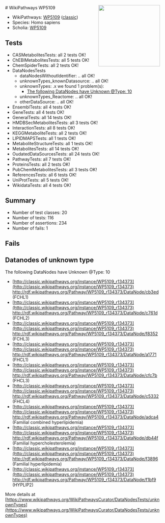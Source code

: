 <img style="float: right; width: 200px" src="https://upload.wikimedia.org/wikipedia/commons/thumb/8/83/Wplogo_with_text_500.png/640px-Wplogo_with_text_500.png" />
# WikiPathways WP5109

* WikiPathways: [WP5109](https://wikipathways.org/pathways/WP5109) ([classic](https://classic.wikipathways.org/instance/WP5109))
* Species: Homo sapiens
* Scholia: [WP5109](https://scholia.toolforge.org/wikipathways/WP5109)
## Tests
* CASMetabolitesTests: all 2 tests OK!
* ChEBIMetabolitesTests: all 5 tests OK!
* ChemSpiderTests: all 2 tests OK!
* DataNodesTests
    * dataNodesWithoutIdentifier: .. all OK!
    * unknownTypes_knownDatasource: .. all OK!
    * unknownTypes: .x we found 1 problem(s):
        * [The following DataNodes have Unknown @Type: 10](#ef950831)
    * unknownTypes_Reactome: .. all OK!
    * otherDataSource: .. all OK!
* EnsemblTests: all 4 tests OK!
* GeneTests: all 4 tests OK!
* GeneralTests: all 14 tests OK!
* HMDBSecMetabolitesTests: all 3 tests OK!
* InteractionTests: all 8 tests OK!
* KEGGMetaboliteTests: all 2 tests OK!
* LIPIDMAPSTests: all 1 tests OK!
* MetaboliteStructureTests: all 1 tests OK!
* MetabolitesTests: all 14 tests OK!
* OudatedDataSourcesTests: all 24 tests OK!
* PathwayTests: all 7 tests OK!
* ProteinsTests: all 2 tests OK!
* PubChemMetabolitesTests: all 3 tests OK!
* ReferencesTests: all 6 tests OK!
* UniProtTests: all 5 tests OK!
* WikidataTests: all 4 tests OK!


## Summary

* Number of test classes: 20
* Number of tests: 116
* Number of assertions: 234
* Number of fails: 1

## Fails

<a name="ef950831" />

## Datanodes of unknown type

The following DataNodes have Unknown @Type: 10

* [http://classic.wikipathways.org/instance/WP5109_r134373](http://classic.wikipathways.org/instance/WP5109_r134373) http://rdf.wikipathways.org/Pathway/WP5109_r134373/DataNode/cb3ed (FCHL1)
* [http://classic.wikipathways.org/instance/WP5109_r134373](http://classic.wikipathways.org/instance/WP5109_r134373) http://rdf.wikipathways.org/Pathway/WP5109_r134373/DataNode/c761d (FCHL2)
* [http://classic.wikipathways.org/instance/WP5109_r134373](http://classic.wikipathways.org/instance/WP5109_r134373) http://rdf.wikipathways.org/Pathway/WP5109_r134373/DataNode/f8352 (FCHL3)
* [http://classic.wikipathways.org/instance/WP5109_r134373](http://classic.wikipathways.org/instance/WP5109_r134373) http://rdf.wikipathways.org/Pathway/WP5109_r134373/DataNode/a1771 (FHCL1)
* [http://classic.wikipathways.org/instance/WP5109_r134373](http://classic.wikipathways.org/instance/WP5109_r134373) http://rdf.wikipathways.org/Pathway/WP5109_r134373/DataNode/cfc7b (FHCL3)
* [http://classic.wikipathways.org/instance/WP5109_r134373](http://classic.wikipathways.org/instance/WP5109_r134373) http://rdf.wikipathways.org/Pathway/WP5109_r134373/DataNode/c5332 (FHCL4)
* [http://classic.wikipathways.org/instance/WP5109_r134373](http://classic.wikipathways.org/instance/WP5109_r134373) http://rdf.wikipathways.org/Pathway/WP5109_r134373/DataNode/adca4 (Familial combined hyperlipidemia)
* [http://classic.wikipathways.org/instance/WP5109_r134373](http://classic.wikipathways.org/instance/WP5109_r134373) http://rdf.wikipathways.org/Pathway/WP5109_r134373/DataNode/db44f (Familial hypercholesterolemia)
* [http://classic.wikipathways.org/instance/WP5109_r134373](http://classic.wikipathways.org/instance/WP5109_r134373) http://rdf.wikipathways.org/Pathway/WP5109_r134373/DataNode/f3896 (Familial hyperlipidemia)
* [http://classic.wikipathways.org/instance/WP5109_r134373](http://classic.wikipathways.org/instance/WP5109_r134373) http://rdf.wikipathways.org/Pathway/WP5109_r134373/DataNode/f1bf9 (HYPLIP2)


More details at [https://www.wikipathways.org/WikiPathwaysCurator/DataNodesTests/unknownTypes](https://www.wikipathways.org/WikiPathwaysCurator/DataNodesTests/unknownTypes)

